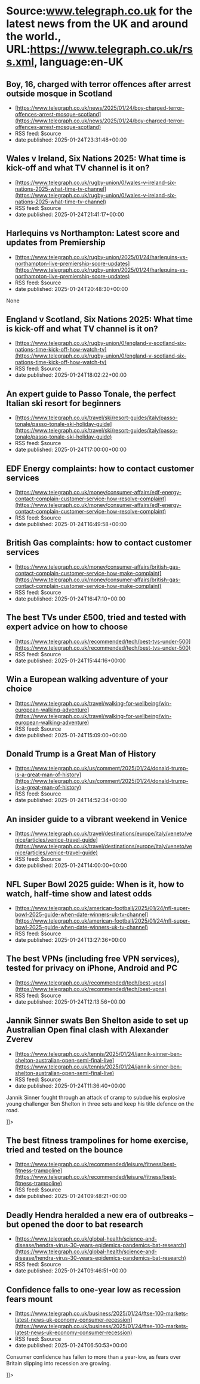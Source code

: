 # Source:www.telegraph.co.uk for the latest news from the UK and around the world., URL:https://www.telegraph.co.uk/rss.xml, language:en-UK

## Boy, 16, charged with terror offences after arrest outside mosque in Scotland
 - [https://www.telegraph.co.uk/news/2025/01/24/boy-charged-terror-offences-arrest-mosque-scotland](https://www.telegraph.co.uk/news/2025/01/24/boy-charged-terror-offences-arrest-mosque-scotland)
 - RSS feed: $source
 - date published: 2025-01-24T23:31:48+00:00

<![CDATA[Police are investigating links to Ring-wing extremism]]>

## Wales v Ireland, Six Nations 2025: What time is kick-off and what TV channel is it on?
 - [https://www.telegraph.co.uk/rugby-union/0/wales-v-ireland-six-nations-2025-what-time-tv-channel](https://www.telegraph.co.uk/rugby-union/0/wales-v-ireland-six-nations-2025-what-time-tv-channel)
 - RSS feed: $source
 - date published: 2025-01-24T21:41:17+00:00

<![CDATA[Plus: Who will referee the Test and which players have been ruled out owing to injury]]>

## Harlequins vs Northampton: Latest score and updates from Premiership
 - [https://www.telegraph.co.uk/rugby-union/2025/01/24/harlequins-vs-northampton-live-premiership-score-updates](https://www.telegraph.co.uk/rugby-union/2025/01/24/harlequins-vs-northampton-live-premiership-score-updates)
 - RSS feed: $source
 - date published: 2025-01-24T20:48:30+00:00

None

## England v Scotland, Six Nations 2025: What time is kick-off and what TV channel is it on?
 - [https://www.telegraph.co.uk/rugby-union/0/england-v-scotland-six-nations-time-kick-off-how-watch-tv](https://www.telegraph.co.uk/rugby-union/0/england-v-scotland-six-nations-time-kick-off-how-watch-tv)
 - RSS feed: $source
 - date published: 2025-01-24T18:02:22+00:00

<![CDATA[Plus: Who will referee the Test and which players have been ruled out owing to injury]]>

## An expert guide to Passo Tonale, the perfect Italian ski resort for beginners
 - [https://www.telegraph.co.uk/travel/ski/resort-guides/italy/passo-tonale/passo-tonale-ski-holiday-guide](https://www.telegraph.co.uk/travel/ski/resort-guides/italy/passo-tonale/passo-tonale-ski-holiday-guide)
 - RSS feed: $source
 - date published: 2025-01-24T17:00:00+00:00

<![CDATA[The best places to stay, eat, drink and ski in Italy's snow-sure beginner paradise]]>

## EDF Energy complaints: how to contact customer services
 - [https://www.telegraph.co.uk/money/consumer-affairs/edf-energy-contact-complain-customer-service-how-resolve-complaint](https://www.telegraph.co.uk/money/consumer-affairs/edf-energy-contact-complain-customer-service-how-resolve-complaint)
 - RSS feed: $source
 - date published: 2025-01-24T16:49:58+00:00

<![CDATA[We explain how to effectively contact EDF Energy to make a complaint to customer services]]>

## British Gas complaints: how to contact customer services
 - [https://www.telegraph.co.uk/money/consumer-affairs/british-gas-contact-complain-customer-service-how-make-complaint](https://www.telegraph.co.uk/money/consumer-affairs/british-gas-contact-complain-customer-service-how-make-complaint)
 - RSS feed: $source
 - date published: 2025-01-24T16:47:10+00:00

<![CDATA[We explain how to contact British Gas effectively to make a complaint to customer services]]>

## The best TVs under £500, tried and tested with expert advice on how to choose
 - [https://www.telegraph.co.uk/recommended/tech/best-tvs-under-500](https://www.telegraph.co.uk/recommended/tech/best-tvs-under-500)
 - RSS feed: $source
 - date published: 2025-01-24T15:44:16+00:00

<![CDATA[Looking for a reasonably-priced TV? We&rsquo;ve reviewed all this year&rsquo;s best TVs under &pound;500, including 55-inch 4K TVs with QLED technology]]>

## Win a European walking adventure of your choice
 - [https://www.telegraph.co.uk/travel/walking-for-wellbeing/win-european-walking-adventure](https://www.telegraph.co.uk/travel/walking-for-wellbeing/win-european-walking-adventure)
 - RSS feed: $source
 - date published: 2025-01-24T15:09:00+00:00

<![CDATA[Let Inntravel be your guide on easy leisurely strolls through some of the continent&rsquo;s most awe-inspiring scenery]]>

## Donald Trump is a Great Man of History
 - [https://www.telegraph.co.uk/us/comment/2025/01/24/donald-trump-is-a-great-man-of-history](https://www.telegraph.co.uk/us/comment/2025/01/24/donald-trump-is-a-great-man-of-history)
 - RSS feed: $source
 - date published: 2025-01-24T14:52:34+00:00

<![CDATA[Is he defining the Zeitgeist, or merely riding it? You might as well ask the same question of Napoleon or Caesar]]>

## An insider guide to a vibrant weekend in Venice
 - [https://www.telegraph.co.uk/travel/destinations/europe/italy/veneto/venice/articles/venice-travel-guide](https://www.telegraph.co.uk/travel/destinations/europe/italy/veneto/venice/articles/venice-travel-guide)
 - RSS feed: $source
 - date published: 2025-01-24T14:00:00+00:00

<![CDATA[How to spend 48 hours in the city on water &ndash; and how to swerve the crowds]]>

## NFL Super Bowl 2025 guide: When is it, how to watch, half-time show and latest odds
 - [https://www.telegraph.co.uk/american-football/2025/01/24/nfl-super-bowl-2025-guide-when-date-winners-uk-tv-channel](https://www.telegraph.co.uk/american-football/2025/01/24/nfl-super-bowl-2025-guide-when-date-winners-uk-tv-channel)
 - RSS feed: $source
 - date published: 2025-01-24T13:27:36+00:00

<![CDATA[Plus: past winners, where the game is being played, a rundown of the NFL play-offs &ndash; and will Taylor Swift be there?]]>

## The best VPNs (including free VPN services), tested for privacy on iPhone, Android and PC
 - [https://www.telegraph.co.uk/recommended/tech/best-vpns](https://www.telegraph.co.uk/recommended/tech/best-vpns)
 - RSS feed: $source
 - date published: 2025-01-24T12:13:56+00:00

<![CDATA[VPNs (virtual private networks) encrypt your internet traffic and can protect you from hackers on public Wi-Fi. Here are this year&rsquo;s best]]>

## Jannik Sinner swats Ben Shelton aside to set up Australian Open final clash with Alexander Zverev
 - [https://www.telegraph.co.uk/tennis/2025/01/24/jannik-sinner-ben-shelton-australian-open-semi-final-live](https://www.telegraph.co.uk/tennis/2025/01/24/jannik-sinner-ben-shelton-australian-open-semi-final-live)
 - RSS feed: $source
 - date published: 2025-01-24T11:36:40+00:00

<![CDATA[<p>Jannik Sinner fought through an attack of cramp to subdue his explosive young challenger Ben Shelton in three sets and keep his title defence on the road.</p>]]>

## The best fitness trampolines for home exercise, tried and tested on the bounce
 - [https://www.telegraph.co.uk/recommended/leisure/fitness/best-fitness-trampoline](https://www.telegraph.co.uk/recommended/leisure/fitness/best-fitness-trampoline)
 - RSS feed: $source
 - date published: 2025-01-24T09:48:21+00:00

<![CDATA[Fancy investing in a rebounder to workout at home? We bounced tirelessly to find you the best options]]>

## Deadly Hendra heralded a new era of outbreaks – but opened the door to bat research
 - [https://www.telegraph.co.uk/global-health/science-and-disease/hendra-virus-30-years-epidemics-pandemics-bat-research](https://www.telegraph.co.uk/global-health/science-and-disease/hendra-virus-30-years-epidemics-pandemics-bat-research)
 - RSS feed: $source
 - date published: 2025-01-24T09:46:51+00:00

<![CDATA[The emergence of the deadly pathogen 30 years ago unlocked our understanding of bat-borne zoonotic viruses]]>

## Confidence falls to one-year low as recession fears mount
 - [https://www.telegraph.co.uk/business/2025/01/24/ftse-100-markets-latest-news-uk-economy-consumer-recession](https://www.telegraph.co.uk/business/2025/01/24/ftse-100-markets-latest-news-uk-economy-consumer-recession)
 - RSS feed: $source
 - date published: 2025-01-24T06:50:53+00:00

<![CDATA[<p>Consumer confidence has fallen to more than a year-low, as fears over Britain slipping into recession are growing.</p>]]>


